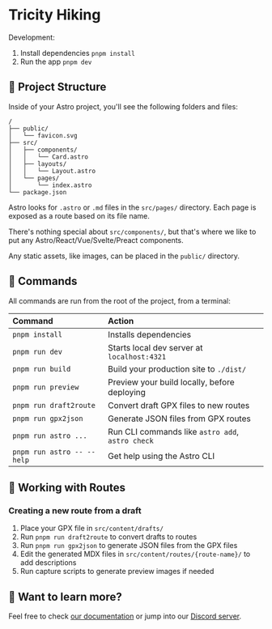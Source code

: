 # Tricity Hiking

Development:

1. Install dependencies `pnpm install`
2. Run the app `pnpm dev`

## 🚀 Project Structure

Inside of your Astro project, you'll see the following folders and files:

```text
/
├── public/
│   └── favicon.svg
├── src/
│   ├── components/
│   │   └── Card.astro
│   ├── layouts/
│   │   └── Layout.astro
│   └── pages/
│       └── index.astro
└── package.json
```

Astro looks for `.astro` or `.md` files in the `src/pages/` directory. Each page is exposed as a route based on its file name.

There's nothing special about `src/components/`, but that's where we like to put any Astro/React/Vue/Svelte/Preact components.

Any static assets, like images, can be placed in the `public/` directory.

## 🧞 Commands

All commands are run from the root of the project, from a terminal:

| Command                    | Action                                           |
| :------------------------- | :----------------------------------------------- |
| `pnpm install`             | Installs dependencies                            |
| `pnpm run dev`             | Starts local dev server at `localhost:4321`      |
| `pnpm run build`           | Build your production site to `./dist/`          |
| `pnpm run preview`         | Preview your build locally, before deploying     |
| `pnpm run draft2route`     | Convert draft GPX files to new routes            |
| `pnpm run gpx2json`        | Generate JSON files from GPX routes              |
| `pnpm run astro ...`       | Run CLI commands like `astro add`, `astro check` |
| `pnpm run astro -- --help` | Get help using the Astro CLI                     |

## 📝 Working with Routes

### Creating a new route from a draft

1. Place your GPX file in `src/content/drafts/`
2. Run `pnpm run draft2route` to convert drafts to routes
3. Run `pnpm run gpx2json` to generate JSON files from the GPX files
4. Edit the generated MDX files in `src/content/routes/{route-name}/` to add descriptions
5. Run capture scripts to generate preview images if needed

## 👀 Want to learn more?

Feel free to check [our documentation](https://docs.astro.build) or jump into our [Discord server](https://astro.build/chat).
